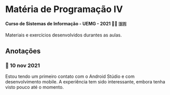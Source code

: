 # Matéria de Programação IV
#### Curso de Sistemas de Informação - UEMG - 2021 :student: :brazil:
Materiais e exercícios desenvolvidos durantes as aulas.

## Anotações
### :date: 10 nov 2021
Estou tendo um primeiro contato com o Android Stúdio e com desenvolvimento mobile.
A experiência tem sido interessante, embora tenha visto pouco até o momento.